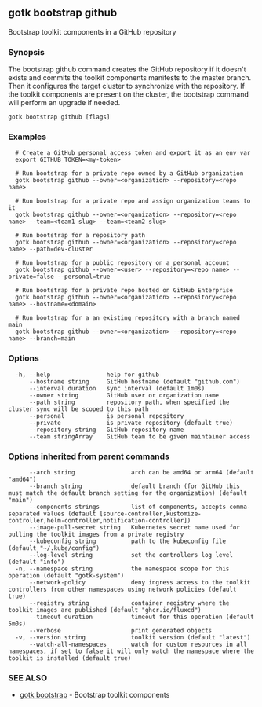 ## gotk bootstrap github

Bootstrap toolkit components in a GitHub repository

### Synopsis

The bootstrap github command creates the GitHub repository if it doesn't exists and
commits the toolkit components manifests to the master branch.
Then it configures the target cluster to synchronize with the repository.
If the toolkit components are present on the cluster,
the bootstrap command will perform an upgrade if needed.

```
gotk bootstrap github [flags]
```

### Examples

```
  # Create a GitHub personal access token and export it as an env var
  export GITHUB_TOKEN=<my-token>

  # Run bootstrap for a private repo owned by a GitHub organization
  gotk bootstrap github --owner=<organization> --repository=<repo name>

  # Run bootstrap for a private repo and assign organization teams to it
  gotk bootstrap github --owner=<organization> --repository=<repo name> --team=<team1 slug> --team=<team2 slug>

  # Run bootstrap for a repository path
  gotk bootstrap github --owner=<organization> --repository=<repo name> --path=dev-cluster

  # Run bootstrap for a public repository on a personal account
  gotk bootstrap github --owner=<user> --repository=<repo name> --private=false --personal=true 

  # Run bootstrap for a private repo hosted on GitHub Enterprise
  gotk bootstrap github --owner=<organization> --repository=<repo name> --hostname=<domain>

  # Run bootstrap for a an existing repository with a branch named main
  gotk bootstrap github --owner=<organization> --repository=<repo name> --branch=main

```

### Options

```
  -h, --help                help for github
      --hostname string     GitHub hostname (default "github.com")
      --interval duration   sync interval (default 1m0s)
      --owner string        GitHub user or organization name
      --path string         repository path, when specified the cluster sync will be scoped to this path
      --personal            is personal repository
      --private             is private repository (default true)
      --repository string   GitHub repository name
      --team stringArray    GitHub team to be given maintainer access
```

### Options inherited from parent commands

```
      --arch string                arch can be amd64 or arm64 (default "amd64")
      --branch string              default branch (for GitHub this must match the default branch setting for the organization) (default "main")
      --components strings         list of components, accepts comma-separated values (default [source-controller,kustomize-controller,helm-controller,notification-controller])
      --image-pull-secret string   Kubernetes secret name used for pulling the toolkit images from a private registry
      --kubeconfig string          path to the kubeconfig file (default "~/.kube/config")
      --log-level string           set the controllers log level (default "info")
  -n, --namespace string           the namespace scope for this operation (default "gotk-system")
      --network-policy             deny ingress access to the toolkit controllers from other namespaces using network policies (default true)
      --registry string            container registry where the toolkit images are published (default "ghcr.io/fluxcd")
      --timeout duration           timeout for this operation (default 5m0s)
      --verbose                    print generated objects
  -v, --version string             toolkit version (default "latest")
      --watch-all-namespaces       watch for custom resources in all namespaces, if set to false it will only watch the namespace where the toolkit is installed (default true)
```

### SEE ALSO

* [gotk bootstrap](gotk_bootstrap.md)	 - Bootstrap toolkit components

